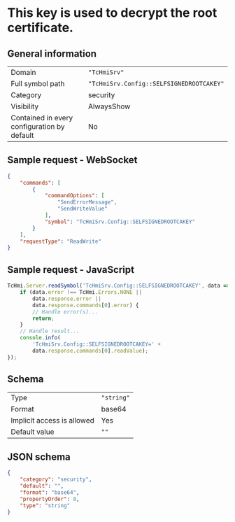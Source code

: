 # This key is used to decrypt the root certificate.

## General information

|  |  |
| - | - |
| Domain | `"TcHmiSrv"` |
| Full symbol path | `"TcHmiSrv.Config::SELFSIGNEDROOTCAKEY"` |
| Category | security |
| Visibility | AlwaysShow |
| Contained in every configuration by default | No |

## Sample request - WebSocket

```json
{
    "commands": [
        {
            "commandOptions": [
                "SendErrorMessage",
                "SendWriteValue"
            ],
            "symbol": "TcHmiSrv.Config::SELFSIGNEDROOTCAKEY"
        }
    ],
    "requestType": "ReadWrite"
}
```

## Sample request - JavaScript

```javascript
TcHmi.Server.readSymbol('TcHmiSrv.Config::SELFSIGNEDROOTCAKEY', data => {
    if (data.error !== TcHmi.Errors.NONE ||
        data.response.error ||
        data.response.commands[0].error) {
        // Handle error(s)...
        return;
    }
    // Handle result...
    console.info(
        'TcHmiSrv.Config::SELFSIGNEDROOTCAKEY=' +
        data.response.commands[0].readValue);
});
```

## Schema

|  |  |
| - | - |
| Type | `"string"` |
| Format | base64 |
| Implicit access is allowed | Yes |
| Default value | `""` |

## JSON schema

```json
{
    "category": "security",
    "default": "",
    "format": "base64",
    "propertyOrder": 8,
    "type": "string"
}
```
